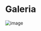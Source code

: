 # Galeria
![image](https://user-images.githubusercontent.com/108011301/190282632-5fe1f6bc-8f2f-4451-8cd9-3dce3aa295e7.png)
